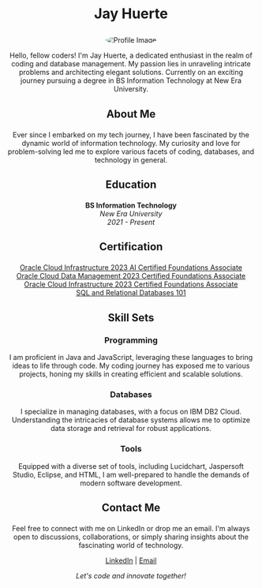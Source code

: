 # <p align="center">Jay Huerte</p>

<p align="center">
  <img src="https://avatars.githubusercontent.com/u/153481867?s=400&u=95ae69d131e2b14d66af1fd189916e021ce21305&v=4" alt="Profile Image" style="border-radius: 50%;">
</p>

<p align="center">Hello, fellow coders! I'm Jay Huerte, a dedicated enthusiast in the realm of coding and database management. My passion lies in unraveling intricate problems and architecting elegant solutions. Currently on an exciting journey pursuing a degree in BS Information Technology at New Era University.</p>

## <p align="center">About Me</p>

<p align="center">Ever since I embarked on my tech journey, I have been fascinated by the dynamic world of information technology. My curiosity and love for problem-solving led me to explore various facets of coding, databases, and technology in general.</p>

## <p align="center">Education</p>

<p align="center">
  <b>BS Information Technology</b><br>
  <i>New Era University</i><br>
  <i>2021 - Present</i>
</p>

## <p align="center">Certification</p>

<p align="center">
  <a href="https://catalog-education.oracle.com/pls/certview/sharebadge?id=3E6C181EE41E65ADB619EC9753DEFDE30B035677B23C5D7A77C939171BF38888&fbclid=IwAR10x-qv7ADsYLAjG93gTb8iJr-rhxakoX8Vkb5Y7Nl7Pu4bmjLJvIDIYB0">Oracle Cloud Infrastructure 2023 AI Certified Foundations Associate</a><br>
  <a href="https://catalog-education.oracle.com/pls/certview/sharebadge?id=A3728C6BDC61717265736057EECD5732263484C5A1C9DDFF8A194CFA240E3201&fbclid=IwAR0VJ-JI0-YlOq9CabckpMF1REG1WlO9zp5Rk7IqemeutpnTTcEjv1cRFDc">Oracle Cloud Data Management 2023 Certified Foundations Associate</a><br>
  <a href="https://catalog-education.oracle.com/pls/certview/sharebadge?id=A02CC04AB59863B8F4AABD74FD5F5AB6641BED9E95747E9E8F18F814C1344492&fbclid=IwAR1qOoKzBI-QrdT0i0So1sJxB0MmXWLXyuLRkvh2svtCTNJ5N_FF5l-2m48">Oracle Cloud Infrastructure 2023 Certified Foundations Associate</a><br>
  <a href="https://courses.cognitiveclass.ai/certificates/46eade9a899841e4acbe662239083842">SQL and Relational Databases 101</a>
</p>

## <p align="center">Skill Sets</p>

### <p align="center">Programming</p>

<p align="center">I am proficient in Java and JavaScript, leveraging these languages to bring ideas to life through code. My coding journey has exposed me to various projects, honing my skills in creating efficient and scalable solutions.</p>

### <p align="center">Databases</p>

<p align="center">I specialize in managing databases, with a focus on IBM DB2 Cloud. Understanding the intricacies of database systems allows me to optimize data storage and retrieval for robust applications.</p>

### <p align="center">Tools</p>

<p align="center">Equipped with a diverse set of tools, including Lucidchart, Jaspersoft Studio, Eclipse, and HTML, I am well-prepared to handle the demands of modern software development.</p>

## <p align="center">Contact Me</p>

<p align="center">Feel free to connect with me on LinkedIn or drop me an email. I'm always open to discussions, collaborations, or simply sharing insights about the fascinating world of technology.</p>

<p align="center">
  <a href="LinkedIn_Profile_Link">LinkedIn</a> | 
  <a href="mailto:jayhuerte@gmail.com">Email</a>
</p>

<p align="center"><i>Let's code and innovate together!</i></p>
